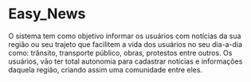 # Easy_News
O sistema tem como objetivo informar os usuários com notícias da sua região ou seu trajeto que facilitem a vida dos usuários no seu dia-a-dia como: trânsito, transporte público, obras, protestos entre outros. Os usuários, vão ter total autonomia para cadastrar notícias e informações daquela região, criando assim uma comunidade entre eles.
